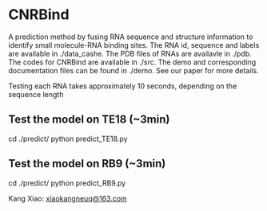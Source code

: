# CNRBind
A prediction method by fusing RNA sequence and structure information to identify small molecule-RNA binding sites. 
The RNA id, sequence and labels are available in ./data_cashe. 
The PDB files of RNAs are availavle in ./pdb. 
The codes for CNRBind are available in ./src. 
The demo and corresponding documentation files can be found in ./demo. 
See our paper for more details.

Testing each RNA takes approximately 10 seconds, depending on the sequence length

## Test the model on TE18 (~3min)
cd ./predict/
python predict_TE18.py  

## Test the model on RB9 (~3min)
cd ./predict/
python predict_RB9.py  


Kang Xiao: xiaokangneuq@163.com
